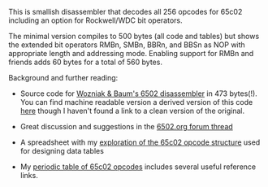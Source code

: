 This is smallish disassembler that decodes all 256 opcodes for 65c02
including an option for Rockwell/WDC bit operators.

The minimal version compiles to 500 bytes (all code and tables) but shows
the extended bit operators RMBn, SMBn, BBRn, and BBSn as NOP with
appropriate length and addressing mode.  Enabling support for RMBn and friends
adds 60 bytes for a total of 560 bytes.

Background and further reading:

- Source code for
[Wozniak & Baum's 6502 disassembler](https://www.applefritter.com/files/Apple1WozDrDobbsDisasm.pdf)
in 473 bytes(!).  You can find machine readable version a derived version of this code
[here](https://github.com/jblang/supermon64/blob/master/supermon64.asm) though I haven't found a link to
a clean version of the original.

- Great discussion and suggestions in the
[6502.org forum thread](http://forum.6502.org/viewtopic.php?f=2&t=8147)

- A spreadsheet with my
    [exploration of the 65c02 opcode structure](https://docs.google.com/spreadsheets/d/1wf9PgigE5G9hAW63dF5ATjTwNdXEup0tbsFexUzrQEc/edit?gid=825377478#gid=825377478)
    used for designing data tables

- My [periodic table of 65c02 opcodes](https://patricksurry.github.io/periodic-65c02/)
includes several useful reference links.